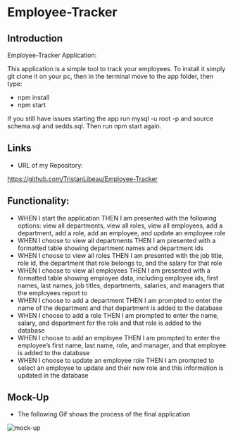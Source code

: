 # Employee-Tracker

## Introduction

Employee-Tracker Application:

This application is a simple tool to track your employees. To install it simply git clone it on your pc, then in the terminal move to the app folder, then type:

* npm install
* npm start

If you still have issues starting the app run mysql -u root -p and source schema.sql and sedds.sql. Then run npm start again.

## Links

* URL of my Repository:

https://github.com/TristanLibeau/Employee-Tracker


## Functionality:

* WHEN I start the application
THEN I am presented with the following options: view all departments, view all roles, view all employees, add a department, add a role, add an employee, and update an employee role
* WHEN I choose to view all departments
THEN I am presented with a formatted table showing department names and department ids
* WHEN I choose to view all roles
THEN I am presented with the job title, role id, the department that role belongs to, and the salary for that role
* WHEN I choose to view all employees
THEN I am presented with a formatted table showing employee data, including employee ids, first names, last names, job titles, departments, salaries, and managers that the employees report to
* WHEN I choose to add a department
THEN I am prompted to enter the name of the department and that department is added to the database
* WHEN I choose to add a role
THEN I am prompted to enter the name, salary, and department for the role and that role is added to the database
* WHEN I choose to add an employee
THEN I am prompted to enter the employee’s first name, last name, role, and manager, and that employee is added to the database
* WHEN I choose to update an employee role
THEN I am prompted to select an employee to update and their new role and this information is updated in the database




## Mock-Up 

* The following Gif shows the process of the final application

![mock-up](./asset/img/employee-tracker.gif)

